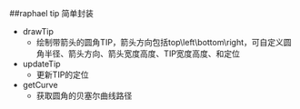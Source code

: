 ##raphael tip 简单封装
- drawTip
    - 绘制带箭头的圆角TIP，箭头方向包括top\left\bottom\right，可自定义圆角半径、箭头方向、箭头宽度高度、TIP宽度高度、和定位
- updateTip 
    - 更新TIP的定位
- getCurve
    - 获取圆角的贝塞尔曲线路径